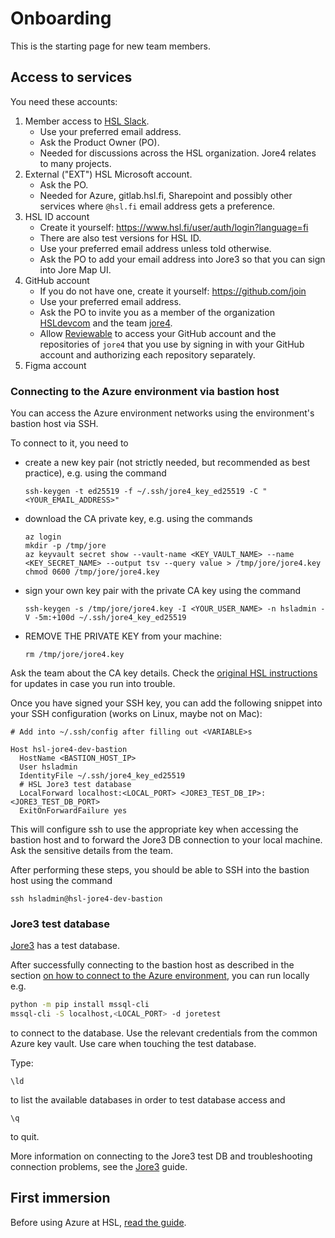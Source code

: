 # Onboarding

This is the starting page for new team members.

## Access to services

You need these accounts:

1. Member access to [HSL Slack](https://hsldevcom.slack.com).
   - Use your preferred email address.
   - Ask the Product Owner (PO).
   - Needed for discussions across the HSL organization. Jore4 relates to many projects.
1. External ("EXT") HSL Microsoft account.
   - Ask the PO.
   - Needed for Azure, gitlab.hsl.fi, Sharepoint and possibly other services where `@hsl.fi` email address gets a preference.
1. HSL ID account
   - Create it yourself: <https://www.hsl.fi/user/auth/login?language=fi>
   - There are also test versions for HSL ID.
   - Use your preferred email address unless told otherwise.
   - Ask the PO to add your email address into Jore3 so that you can sign into Jore Map UI.
1. GitHub account
   - If you do not have one, create it yourself: <https://github.com/join>
   - Use your preferred email address.
   - Ask the PO to invite you as a member of the organization [HSLdevcom](https://github.com/HSLdevcom/) and the team [jore4](https://github.com/orgs/HSLdevcom/teams/jore4).
   - Allow [Reviewable](https://reviewable.io/) to access your GitHub account and the repositories of `jore4` that you use by signing in with your GitHub account and authorizing each repository separately.
1. Figma account

### Connecting to the Azure environment via bastion host

You can access the Azure environment networks using the environment's bastion host via SSH.

To connect to it, you need to
- create a new key pair (not strictly needed, but recommended as best practice), e.g. using the command
  ```
  ssh-keygen -t ed25519 -f ~/.ssh/jore4_key_ed25519 -C "<YOUR_EMAIL_ADDRESS>"
  ```
- download the CA private key, e.g. using the commands
  ```
  az login
  mkdir -p /tmp/jore
  az keyvault secret show --vault-name <KEY_VAULT_NAME> --name <KEY_SECRET_NAME> --output tsv --query value > /tmp/jore/jore4.key
  chmod 0600 /tmp/jore/jore4.key
  ```
- sign your own key pair with the private CA key using the command
  ```
  ssh-keygen -s /tmp/jore/jore4.key -I <YOUR_USER_NAME> -n hsladmin -V -5m:+100d ~/.ssh/jore4_key_ed25519
  ```
- REMOVE THE PRIVATE KEY from your machine:
  ```
  rm /tmp/jore/jore4.key
  ```

Ask the team about the CA key details. Check the [original HSL instructions](https://gitlab.hsl.fi/developer-resources/azure-ansible#creating-user-key-each-user-should-have-their-own) for updates in case you run into trouble.

Once you have signed your SSH key, you can add the following snippet into your SSH configuration (works on Linux, maybe not on Mac):

```ssh-config
# Add into ~/.ssh/config after filling out <VARIABLE>s

Host hsl-jore4-dev-bastion
  HostName <BASTION_HOST_IP>
  User hsladmin
  IdentityFile ~/.ssh/jore4_key_ed25519
  # HSL Jore3 test database
  LocalForward localhost:<LOCAL_PORT> <JORE3_TEST_DB_IP>:<JORE3_TEST_DB_PORT>
  ExitOnForwardFailure yes
```

This will configure ssh to use the appropriate key when accessing the bastion host and to forward the Jore3 DB connection to your local machine. Ask the sensitive details from the team.

After performing these steps, you should be able to SSH into the bastion host using the command
```
ssh hsladmin@hsl-jore4-dev-bastion
```

### Jore3 test database

[Jore3](jore3.md) has a test database.

After successfully connecting to the bastion host as described in the section [on how to connect to the Azure environment](#connecting-to-the-azure-environment-via-bastion-host), you can run locally e.g.

```sh
python -m pip install mssql-cli
mssql-cli -S localhost,<LOCAL_PORT> -d joretest
```

to connect to the database.
Use the relevant credentials from the common Azure key vault.
Use care when touching the test database.

Type:

```tsql
\ld
```

to list the available databases in order to test database access and

```tsql
\q
```

to quit.

More information on connecting to the Jore3 test DB and troubleshooting connection problems, see the [Jore3](jore3.md) guide.

## First immersion

Before using Azure at HSL, [read the guide](https://portal.azure.com/#@hslfi.onmicrosoft.com/dashboard/arm/subscriptions/b13714ed-2c1b-416c-89a9-909524515193/resourcegroups/dashboards/providers/microsoft.portal/dashboards/bcea8162-492c-4428-ba8c-19321eceb0cd).
